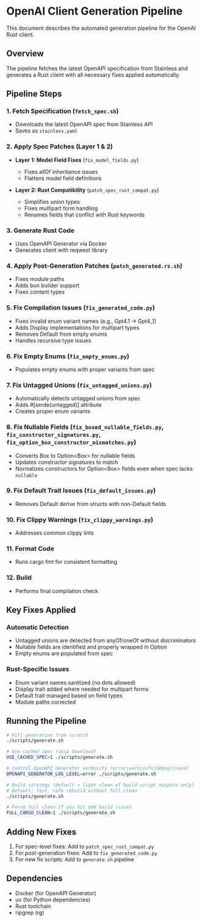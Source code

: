 # OpenAI Client Generation Pipeline

This document describes the automated generation pipeline for the OpenAI Rust client.

## Overview

The pipeline fetches the latest OpenAPI specification from Stainless and generates a Rust client with all necessary fixes applied automatically.

## Pipeline Steps

### 1. Fetch Specification (`fetch_spec.sh`)
- Downloads the latest OpenAPI spec from Stainless API
- Saves as `stainless.yaml`

### 2. Apply Spec Patches (Layer 1 & 2)
- **Layer 1: Model Field Fixes** (`fix_model_fields.py`)
  - Fixes allOf inheritance issues
  - Flattens model field definitions
  
- **Layer 2: Rust Compatibility** (`patch_spec_rust_compat.py`)
  - Simplifies union types
  - Fixes multipart form handling
  - Renames fields that conflict with Rust keywords

### 3. Generate Rust Code
- Uses OpenAPI Generator via Docker
- Generates client with reqwest library

### 4. Apply Post-Generation Patches (`patch_generated.rs.sh`)
- Fixes module paths
- Adds bon builder support
- Fixes content types

### 5. Fix Compilation Issues (`fix_generated_code.py`)
- Fixes invalid enum variant names (e.g., Gpt4.1 → Gpt4_1)
- Adds Display implementations for multipart types
- Removes Default from empty enums
- Handles recursive type issues

### 6. Fix Empty Enums (`fix_empty_enums.py`)
- Populates empty enums with proper variants from spec

### 7. Fix Untagged Unions (`fix_untagged_unions.py`)
- Automatically detects untagged unions from spec
- Adds #[serde(untagged)] attribute
- Creates proper enum variants

### 8. Fix Nullable Fields (`fix_boxed_nullable_fields.py`, `fix_constructor_signatures.py`, `fix_option_box_constructor_mismatches.py`)
- Converts Box<T> to Option<Box<T>> for nullable fields
- Updates constructor signatures to match
- Normalizes constructors for Option<Box<T>> fields even when spec lacks `nullable`

### 9. Fix Default Trait Issues (`fix_default_issues.py`)
- Removes Default derive from structs with non-Default fields

### 10. Fix Clippy Warnings (`fix_clippy_warnings.py`)
- Addresses common clippy lints

### 11. Format Code
- Runs cargo fmt for consistent formatting

### 12. Build
- Performs final compilation check

## Key Fixes Applied

### Automatic Detection
- Untagged unions are detected from anyOf/oneOf without discriminators
- Nullable fields are identified and properly wrapped in Option
- Empty enums are populated from spec

### Rust-Specific Issues
- Enum variant names sanitized (no dots allowed)
- Display trait added where needed for multipart forms
- Default trait managed based on field types
- Module paths corrected

## Running the Pipeline

```bash
# Full generation from scratch
./scripts/generate.sh

# Use cached spec (skip download)
USE_CACHED_SPEC=1 ./scripts/generate.sh

# Control OpenAPI Generator verbosity (error|warn|info|debug|trace)
OPENAPI_GENERATOR_LOG_LEVEL=error ./scripts/generate.sh

# Build strategy (default = light clean of build-script outputs only)
# Default: fast, safe rebuild without full clean
./scripts/generate.sh

# Force full clean if you hit odd build issues
FULL_CARGO_CLEAN=1 ./scripts/generate.sh
```

## Adding New Fixes

1. For spec-level fixes: Add to `patch_spec_rust_compat.py`
2. For post-generation fixes: Add to `fix_generated_code.py`
3. For new fix scripts: Add to `generate.sh` pipeline

## Dependencies

- Docker (for OpenAPI Generator)
- uv (for Python dependencies)
- Rust toolchain
- ripgrep (rg)
